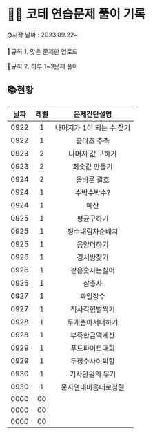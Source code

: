 # 👩‍💻 코테 연습문제 풀이 기록

⌚시작 날짜 : 2023.09.22~

📌규칙 1. 맞은 문제만 업로드


📌규칙 2. 하루 1~3문제 풀이

## 📚현황

| 날짜 | 레벨 |       문제간단설명        |
| :--: | :--: | :-----------------------: |
| 0922 |  1   | 나머지가 1이 되는 수 찾기 |
| 0922 |  1   |        콜라츠 추측        |
| 0923 |  2   |     나머지 값 구하기      |
| 0923 |  2   |       최솟값 만들기       |
| 0924 |  2   |        올바른 괄호        |
| 0924 |  1   |        수박수박수?        |
| 0924 |  1   |           예산            |
| 0925 |  1   |        평균구하기         |
| 0925 |  1   |    정수내림차순배치       |
| 0925 |  1   |       음양더하기          |
| 0926 |  1   |     김서방찾기            |
| 0926 |  1   |         같은숫자는싫어    |
| 0926 |  1  |         삼총사             |
| 0927 |  1  |       과일장수             |
| 0927 |  1  |     직사각형별찍기         |
| 0928 |  1  |  두개뽑아서더하기         |
| 0928 |  1  |      부족한금액계산         |
| 0929 |  1  |    푸드파이트대회           |
| 0929 |  1  |     두정수사이의합          |
| 0930 |  1  |   기사단원의 무기        |
| 0930 |  1  |    문자열내마음대로정렬      |
| 0000 |  00  |                           |
| 0000 |  00  |                           |
| 0000 |  00  |                           |
